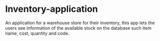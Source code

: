 # Inventory-application
An application for a warehouse store for their inventory, this app lets the users see information of the available stock on the database such item name, cost, quantity and code.
